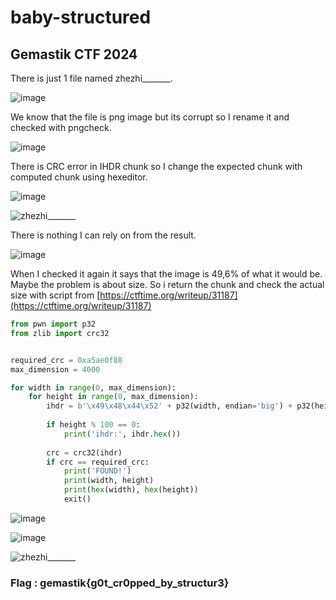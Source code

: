 # baby-structured
## Gemastik CTF 2024

There is just 1 file named zhezhi_______.

![image](https://github.com/user-attachments/assets/c05bb0b3-89bd-4a69-a31a-f62458aca384)

We know that the file is png image but its corrupt so I rename it and checked with pngcheck.

![image](https://github.com/user-attachments/assets/6202a9f6-b07e-4a89-ab4d-c461d398a208)

There is CRC error in IHDR chunk so I change the expected chunk with computed chunk using hexeditor.

![image](https://github.com/user-attachments/assets/3df641ed-440c-4123-99f2-9f90440c122c)

![zhezhi_______](https://github.com/user-attachments/assets/cb99a89c-6fa7-44bd-a2c0-088129030200)

There is nothing I can rely on from the result.

![image](https://github.com/user-attachments/assets/f522ef9b-7334-4d8f-bf10-e117de5bff76)

When I checked it again it says that the image is 49,6% of what it would be. Maybe the problem is about size. So i return the chunk and check the actual size with script from [https://ctftime.org/writeup/31187](https://ctftime.org/writeup/31187)

```python
from pwn import p32
from zlib import crc32


required_crc = 0xa5ae0f88
max_dimension = 4000

for width in range(0, max_dimension):
    for height in range(0, max_dimension):
        ihdr = b'\x49\x48\x44\x52' + p32(width, endian='big') + p32(height, endian='big') + b'\x08\x06\x00\x00\x00'
        
        if height % 100 == 0:
            print('ihdr:', ihdr.hex())
        
        crc = crc32(ihdr)
        if crc == required_crc:
            print('FOUND!')
            print(width, height)
            print(hex(width), hex(height))
            exit()
```

![image](https://github.com/user-attachments/assets/e29b24b6-28e9-4756-94f6-ab5c55169a85)

![image](https://github.com/user-attachments/assets/3e4d0ec6-3052-4517-b797-90c0dd78590f)

![zhezhi_______](https://github.com/user-attachments/assets/deccd0d5-0a17-4d43-bc0b-97331feb1a53)

### Flag : gemastik{g0t_cr0pped_by_structur3}
